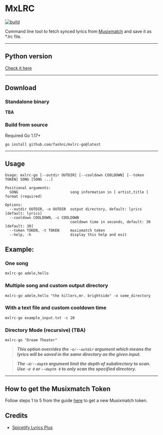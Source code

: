 # MxLRC
[![build](https://github.com/fashni/mxlrc-go/actions/workflows/build.yml/badge.svg?branch=main)](https://github.com/fashni/mxlrc-go/actions/workflows/build.yml)

Command line tool to fetch synced lyrics from [Musixmatch](https://www.musixmatch.com/) and save it as *.lrc file.

---

## Python version
[Check it here](https://github.com/fashni/MxLRC)

---

## Download
### Standalone binary
**TBA**

### Build from source
Required Go 1.17+
```
go install github.com/fashni/mxlrc-go@latest
```

---

## Usage
```
Usage: mxlrc-go [--outdir OUTDIR] [--cooldown COOLDOWN] [--token TOKEN] SONG [SONG ...]

Positional arguments:
  SONG                        song information in [ artist,title ] format (required)

Options:
  --outdir OUTDIR, -o OUTDIR  output directory, default: lyrics [default: lyrics]
  --cooldown COOLDOWN, -c COOLDOWN
                              cooldown time in seconds, default: 30 [default: 30]
  --token TOKEN, -t TOKEN     musixmatch token
  --help, -h                  display this help and exit
```

## Example:
### One song
```
mxlrc-go adele,hello
```
### Multiple song and custom output directory
```
mxlrc-go adele,hello "the killers,mr. brightside" -o some_directory
```
### With a text file and custom cooldown time
```
mxlrc-go example_input.txt -c 20
```
### Directory Mode (recursive) **(TBA)**
```
mxlrc-go "Dream Theater"
```
> **_This option overrides the `-o/--outdir` argument which means the lyrics will be saved in the same directory as the given input._**

> **_The `-d/--depth` argument limit the depth of subdirectory to scan. Use `-d 0` or `--depth 0` to only scan the specified directory._**

---

## How to get the Musixmatch Token
Follow steps 1 to 5 from the guide [here](https://spicetify.app/docs/faq#sometimes-popup-lyrics-andor-lyrics-plus-seem-to-not-work) to get a new Musixmatch token.

## Credits
* [Spicetify Lyrics Plus](https://github.com/spicetify/spicetify-cli/tree/master/CustomApps/lyrics-plus)
